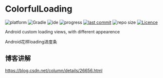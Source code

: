 # ColorfulLoading

![platform](https://img.shields.io/badge/platform-Android-lightgrey.svg)
![Gradle](https://img.shields.io/badge/Gradle-2.3.2-brightgreen.svg)
![ide](https://img.shields.io/badge/IDE-Android%20Studio-brightgreen.svg)
![progress](http://progressed.io/bar/25?title=completed)
[![last commit](https://img.shields.io/github/last-commit/ahuyangdong/ColorfulLoading.svg)](https://github.com/ahuyangdong/ColorfulLoading/commits/master)
![repo size](https://img.shields.io/github/repo-size/ahuyangdong/ColorfulLoading.svg)
[![Licence](https://img.shields.io/github/license/ahuyangdong/ColorfulLoading.svg)](https://github.com/ahuyangdong/ColorfulLoading/blob/master/LICENSE)

Android custom loading views, with different appearence

Android花样loading进度条

## 博客讲解
https://blog.csdn.net/column/details/26656.html
